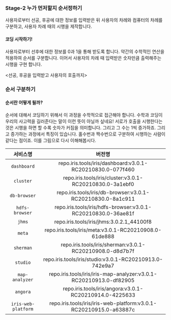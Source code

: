 ### Stage-2 누가 먼저할지 순서정하기

사용자로부터 선공, 후공에 대한 정보를 입력받은 뒤 사용자의 차례와 컴퓨터의 차례를 구분하고, 사용자 차례 때의 시행을 제작합니다.

#### 코딩 시작하기!

사용자로부터 선후에 대한 정보를 0과 1을 통해 받도록 합니다. 약간의 수학적인 연산을 적용하여 순서를 구분합니다. 이어서 사용자의 차례 때
입력받은 숫자만큼 출력해주는 시행을 구현 합니다.

<선공, 후공을 입력받고 사용자의 호출까지>

### 순서 구분하기

#### 순서란 어떻게 될까?

순서에 대해서 코딩하기 위해서 이 과정을 수학적으로 접근해야 합니다. 수학과 코딩이 우리의 사고력을 길러준다는 말이 이런 뜻이 아닐까 싶네요!
서로가 호출을 시행한다는 것은 시행을 하면 할 수록 숫자가 커짐을 의미합니다. 그리고 그 수는 1씩 증가하죠. 그리고 증가하는 과정에서 특징이 있습니다.
홀수번과 짝수번으로 구분하여 시행하는 사람이 같다는 점이죠. 이를 그림으로 다시 이해해봅시다.

|      서비스명       |                               버전명                               |
| :-----------------: | :----------------------------------------------------------------: |
|     `dashboard`     |     repo.iris.tools/iris/dashboard:v3.0.1-RC20210830.0-077f460     |
|      `cluster`      |      repo.iris.tools/iris/cluster:v3.0.1-RC20210830.0-3a1ebf0      |
|    `db-browser`     |    repo.iris.tools/iris/db-browser:v3.0.1-RC20210830.0-8a1c911     |
|   `hdfs-browser`    |   repo.iris.tools/iris/hdfs-browser:v3.0.1-RC20210830.0-36ae81f    |
|       `jhms`        |             repo.iris.tools/iris/jhms:3.0.2.1_44100f8              |
|       `meta`        |       repo.iris.tools/iris/meta:v3.0.1-RC20210908.0-61de888        |
|      `sherman`      |      repo.iris.tools/iris/sherman:v3.0.1-RC20210908.0-d8d7b7f      |
|      `studio`       |      repo.iris.tools/iris/studio:v3.0.1-RC20210913.0-742e9a7       |
|   `map-analyzer`    | repo.iris.tools/iris/iris-map-analyzer:v3.0.1-RC20210913.0-df82905 |
|      `angora`       |      repo.iris.tools/iris/angora:v3.0.1-RC20210914.0-4225633       |
| `iris-web-platform` | repo.iris.tools/iris/iris-web-platform:v3.0.1-RC20210915.0-a63887c |
